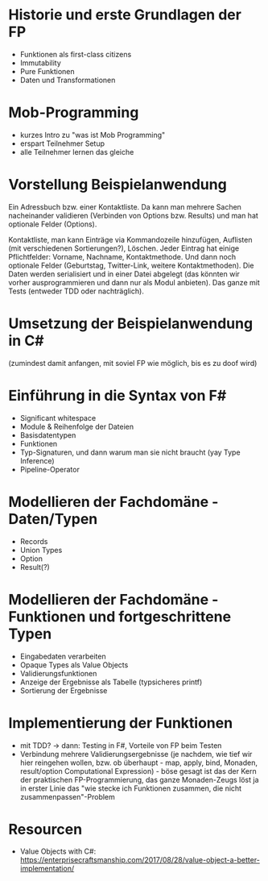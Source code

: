 # Historie und erste Grundlagen der FP 

- Funktionen als first-class citizens 
- Immutability
- Pure Funktionen 
- Daten und Transformationen 

# Mob-Programming 

- kurzes Intro zu "was ist Mob Programming" 
- erspart Teilnehmer Setup 
- alle Teilnehmer lernen das gleiche 

# Vorstellung Beispielanwendung 

Ein Adressbuch bzw. einer Kontaktliste. Da kann man mehrere Sachen nacheinander validieren (Verbinden von Options bzw. Results) und  man hat optionale Felder (Options).  

Kontaktliste, man kann Einträge via Kommandozeile hinzufügen, Auflisten (mit verschiedenen Sortierungen?), Löschen. Jeder Eintrag hat einige Pflichtfelder: Vorname, Nachname, Kontaktmethode. Und dann noch optionale Felder (Geburtstag, Twitter-Link, weitere Kontaktmethoden). Die Daten werden serialisiert und in einer Datei abgelegt (das könnten wir vorher ausprogrammieren und dann nur als Modul anbieten). Das ganze mit Tests (entweder TDD oder nachträglich). 

# Umsetzung der Beispielanwendung in C# 

(zumindest damit anfangen, mit soviel FP wie möglich, bis es zu doof wird) 

# Einführung in die Syntax von F# 

- Significant whitespace 
- Module & Reihenfolge der Dateien 
- Basisdatentypen 
- Funktionen 
- Typ-Signaturen, und dann warum man sie nicht braucht (yay Type Inference) 
- Pipeline-Operator 

# Modellieren der Fachdomäne - Daten/Typen 

- Records 
- Union Types 
- Option 
- Result(?) 

# Modellieren der Fachdomäne - Funktionen und fortgeschrittene Typen 

- Eingabedaten verarbeiten 
- Opaque Types als Value Objects 
- Validierungsfunktionen 
- Anzeige der Ergebnisse als Tabelle (typsicheres printf) 
- Sortierung der Ergebnisse 

# Implementierung der Funktionen 

- mit TDD? -> dann: Testing in F#, Vorteile von FP beim Testen 
- Verbindung mehrere Validierungsergebnisse (je nachdem, wie tief wir hier reingehen wollen, bzw. ob überhaupt - map, apply, bind, Monaden, result/option Computational Expression) - böse gesagt ist das der Kern der praktischen FP-Programmierung, das ganze Monaden-Zeugs löst ja in erster Linie das "wie stecke ich Funktionen zusammen, die nicht zusammenpassen"-Problem 

# Resourcen

- Value Objects with C#: https://enterprisecraftsmanship.com/2017/08/28/value-object-a-better-implementation/ 

